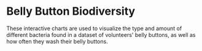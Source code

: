 # Belly Button Biodiversity

These interactive charts are used to visualize the type and amount of different bacteria found in a dataset of volunteers' belly buttons, as well as how often they wash their belly buttons.
